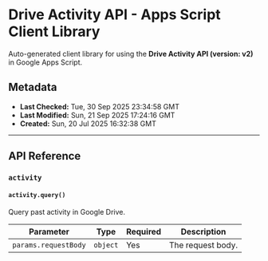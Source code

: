 # Drive Activity API - Apps Script Client Library

Auto-generated client library for using the **Drive Activity API (version: v2)** in Google Apps Script.

## Metadata

- **Last Checked:** Tue, 30 Sep 2025 23:34:58 GMT
- **Last Modified:** Sun, 21 Sep 2025 17:24:16 GMT
- **Created:** Sun, 20 Jul 2025 16:32:38 GMT



---

## API Reference

### `activity`

#### `activity.query()`

Query past activity in Google Drive.

| Parameter | Type | Required | Description |
|---|---|---|---|
| `params.requestBody` | `object` | Yes | The request body. |